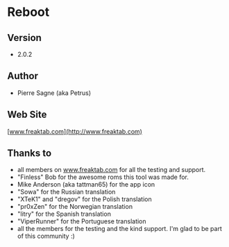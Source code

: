 # Reboot #

## Version ##

* 2.0.2

## Author ##

* Pierre Sagne (aka Petrus)

## Web Site ##

[www.freaktab.com](http://www.freaktab.com)

## Thanks to ##

* all members on www.freaktab.com for all the testing and support.
* "Finless" Bob for the awesome roms this tool was made for.
* Mike Anderson (aka tattman65) for the app icon
* "Sowa" for the Russian translation
* "XTeK1" and "dregov" for the Polish translation
* "pr0xZen" for the Norwegian translation
* "litry" for the Spanish translation
* "ViperRunner" for the Portuguese translation
* all the members for the testing and the kind support. I'm glad to be part of this community :)